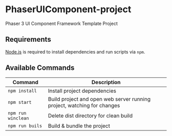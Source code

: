 # PhaserUIComponent-project
Phaser 3 UI Component Framework Template Project

## Requirements

[Node.js](https://nodejs.org) is required to install dependencies and run scripts via `npm`.

## Available Commands

| Command | Description |
|---------|-------------|
| `npm install` | Install project dependencies |
| `npm start` | Build project and open web server running project, watching for changes |
| `npm run winclean` | Delete dist directory for clean build |
| `npm run buils` | Build & bundle the project |
